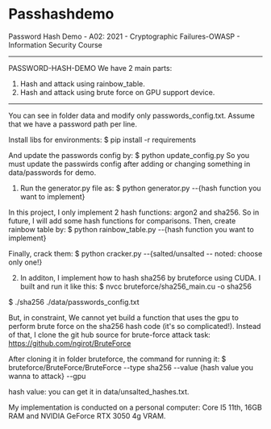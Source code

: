 # Passhashdemo
Password Hash Demo - A02: 2021 - Cryptographic Failures-OWASP - Information Security Course

---------------------------------------------------------------------------------------------------------------------------------------------------------------------------------------------------------------------------------------------------
PASSWORD-HASH-DEMO
We have 2 main parts:
1. Hash and attack using rainbow_table.
2. Hash and attack using brute force on GPU support device.
---------------------------------------------------------------------------------------------------------------------------------------------------------------------------------------------------------------------------------------------------

You can see in folder data and modify only passwords_config.txt.
Assume that we have a password path per line.

Install libs for environments:
$ pip install -r requirements

And update the passwords config by:
$ python update_config.py
So you must update the passwirds config after adding or changing something in data/passwords for demo.

1. Run the generator.py file as: 
$ python generator.py --{hash function you want to implement}

In this project, I only implement 2 hash functions: argon2 and sha256. So in future, I will add some hash functions for comparisons.
Then, create rainbow table by:
$ python rainbow_table.py --{hash function you want to implement}

Finally, crack them:
$ python cracker.py --{salted/unsalted -- noted: choose only one!}

2. In additon, I implement how to hash sha256 by bruteforce using CUDA. I built and run it like this:
$ nvcc bruteforce/sha256_main.cu -o sha256

$ ./sha256 ./data/passwords_config.txt

But, in constraint, We cannot yet build a function that uses the gpu to perform brute force on the sha256 hash code (it's so complicated!). Instead of that, I clone the git hub source for brute-force attack task: https://github.com/ngirot/BruteForce

After cloning it in folder bruteforce, the command for running it:
$ bruteforce/BruteForce/BruteForce --type sha256 --value {hash value you wanna to attack} --gpu

hash value: you can get it in data/unsalted_hashes.txt.

My implementation is conducted on a personal computer: Core I5 11th, 16GB RAM and NVIDIA GeForce RTX 3050 4g VRAM.

